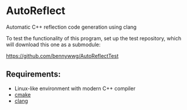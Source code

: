 # AutoReflect
Automatic C++ reflection code generation using clang

To test the functionality of this program, set up the test repository, which will download this one as a submodule:

https://github.com/bennywwg/AutoReflectTest

## Requirements:
- Linux-like environment with modern C++ compiler
- [cmake](https://cmake.org/)
- [clang](https://clang.llvm.org/)
